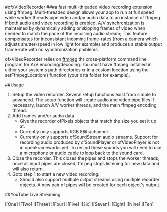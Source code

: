 #ofxVideoRecorder
###a fast multi-threaded video recording extension using ffmpeg.
Multi-threaded design allows your app to run at full speed while worker threads pipe video and/or audio data to an instance of ffmpeg. If both audio and video recording is enabled, A/V synchronization is maintained by dynamically adding or skipping frames of video when needed to match the pace of the incoming audio stream; This feature compensates for inconsistant incoming frame-rates (from a camera which adjusts shutter-speed in low light for example) and produces a stable output frame-rate with no synchronization problems.

ofxVideoRecorder relies on [ffmpeg](http://ffmpeg.org) the cross-platform command line program for A/V encoding/decoding. You must have ffmpeg installed in either your system's path directories or in a custom location using the setFfmpegLocation() function (your data folder for example).

##Usage
1. Setup the video recorder. Several setup functions exist from simple to advanced. The setup function will create audio and video pipe files if necessary, launch A/V worker threads, and the main ffmpeg encoding thread.
2. Add frames and/or audio data.
	* Give the recorder ofPixels objects that match the size you set it up at.
	* Currently only supports RGB 8Bits/channel. 
	* Currently only supports ofSoundStream audio streams. Support for recording audio produced by ofSoundPlayer or ofVideoPlayer is not in openFrameworks yet. To record these sounds you will need to use a microphone or audio cable to loop back to the sound card.
3. Close the recorder. This closes the pipes and stops the worker threads, once all input pipes are closed, ffmpeg stops listening for new data and will also return.
4. Goto step 1 to start a new video recording.
	* Should also support multiple output streams using multiple recorder objects. A new pair of pipes will be created for each object's output.
	
	
	
##YouTube Live Streaming

![One]
![Two]
![Three]
![Four]
![Five]
![Six]
![Seven]
![Eight]
![Nine]
![Ten]